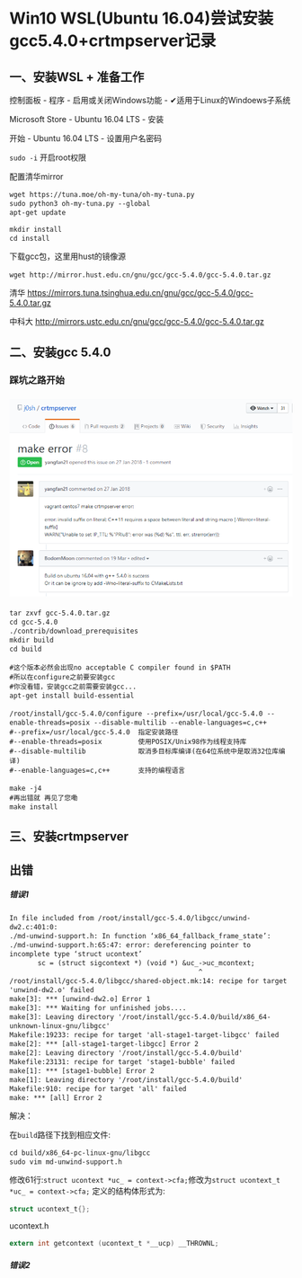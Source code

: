 # Win10 WSL(Ubuntu 16.04)尝试安装gcc5.4.0+crtmpserver记录

## 一、安装WSL + 准备工作

控制面板 - 程序 - 启用或关闭Windows功能 - ✔适用于Linux的Windoews子系统

Microsoft Store - Ubuntu 16.04 LTS - 安装

开始 - Ubuntu 16.04 LTS - 设置用户名密码

`sudo -i` 开启root权限

配置清华mirror

```shell
wget https://tuna.moe/oh-my-tuna/oh-my-tuna.py
sudo python3 oh-my-tuna.py --global
apt-get update
```

```shell
mkdir install
cd install
```

下载gcc包，这里用hust的镜像源

`wget http://mirror.hust.edu.cn/gnu/gcc/gcc-5.4.0/gcc-5.4.0.tar.gz`

清华 https://mirrors.tuna.tsinghua.edu.cn/gnu/gcc/gcc-5.4.0/gcc-5.4.0.tar.gz

中科大 http://mirrors.ustc.edu.cn/gnu/gcc/gcc-5.4.0/gcc-5.4.0.tar.gz



## 二、安装gcc 5.4.0

### 踩坑之路开始

### ![TIM截图20190524211257](TIM截图20190524211257.png)



```shell
tar zxvf gcc-5.4.0.tar.gz
cd gcc-5.4.0
./contrib/download_prerequisites
mkdir build
cd build

#这个版本必然会出现no acceptable C compiler found in $PATH
#所以在configure之前要安装gcc
#你没看错，安装gcc之前需要安装gcc...
apt-get install build-essential

/root/install/gcc-5.4.0/configure --prefix=/usr/local/gcc-5.4.0 --enable-threads=posix --disable-multilib --enable-languages=c,c++
#--prefix=/usr/local/gcc-5.4.0	指定安装路径
#--enable-threads=posix			使用POSIX/Unix98作为线程支持库
#--disable-multilib				取消多目标库编译(在64位系统中是取消32位库编译)
#--enable-languages=c,c++		支持的编程语言

make -j4
#再出错就 再见了您嘞
make install

```



## 三、安装crtmpserver

## 出错

##### 错误1

```shell
In file included from /root/install/gcc-5.4.0/libgcc/unwind-dw2.c:401:0:
./md-unwind-support.h: In function ‘x86_64_fallback_frame_state’:
./md-unwind-support.h:65:47: error: dereferencing pointer to incomplete type ‘struct ucontext’
       sc = (struct sigcontext *) (void *) &uc_->uc_mcontext;
                                               ^
/root/install/gcc-5.4.0/libgcc/shared-object.mk:14: recipe for target 'unwind-dw2.o' failed
make[3]: *** [unwind-dw2.o] Error 1
make[3]: *** Waiting for unfinished jobs....
make[3]: Leaving directory '/root/install/gcc-5.4.0/build/x86_64-unknown-linux-gnu/libgcc'
Makefile:19233: recipe for target 'all-stage1-target-libgcc' failed
make[2]: *** [all-stage1-target-libgcc] Error 2
make[2]: Leaving directory '/root/install/gcc-5.4.0/build'
Makefile:23131: recipe for target 'stage1-bubble' failed
make[1]: *** [stage1-bubble] Error 2
make[1]: Leaving directory '/root/install/gcc-5.4.0/build'
Makefile:910: recipe for target 'all' failed
make: *** [all] Error 2
```

解决：

在`build`路径下找到相应文件:

```shell
cd build/x86_64-pc-linux-gnu/libgcc
sudo vim md-unwind-support.h
```

修改61行:`struct ucontext *uc_ = context->cfa;`修改为`struct ucontext_t *uc_ = context->cfa;`
定义的结构体形式为:

```c
struct ucontext_t{};
```

ucontext.h

```c
extern int getcontext (ucontext_t *__ucp) __THROWNL;
```

##### 错误2


